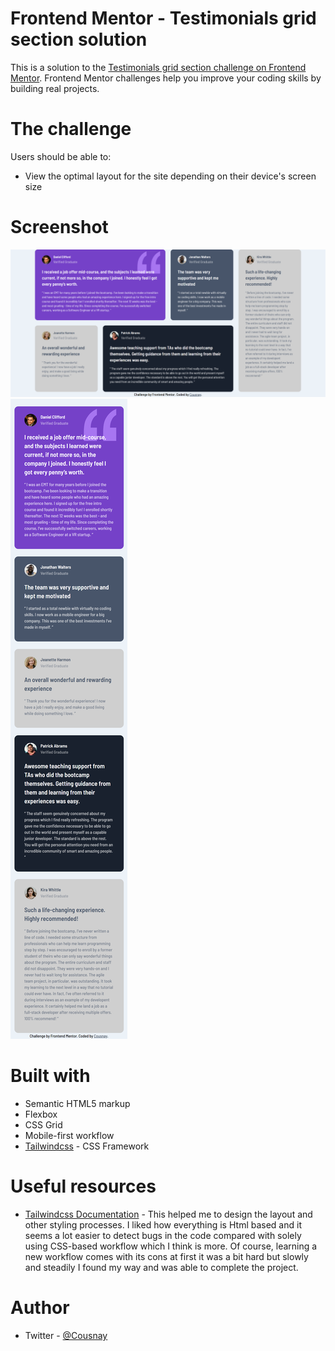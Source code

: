 # Frontend Mentor - Testimonials grid section solution

This is a solution to the [Testimonials grid section challenge on Frontend Mentor](https://www.frontendmentor.io/challenges/testimonials-grid-section-Nnw6J7Un7). Frontend Mentor challenges help you improve your coding skills by building real projects.

# The challenge

Users should be able to:

- View the optimal layout for the site depending on their device's screen size

# Screenshot

![image](previews/localhost_5500_dist_%20(1).png)
![image](previews/localhost_5500_dist_%20(2).png)

# Built with

- Semantic HTML5 markup
- Flexbox
- CSS Grid
- Mobile-first workflow
- [Tailwindcss](https://tailwindcss.com/) - CSS Framework

# Useful resources

- [Tailwindcss Documentation](https://tailwindcss.com/docs/installation) - This helped me to design the layout and other styling processes. I liked how everything is Html based and it seems a lot easier to detect bugs in the code compared with solely using CSS-based workflow which I think is more. Of course, learning a new workflow comes with its cons at first it was a bit hard but slowly and steadily I found my way and was able to complete the project.

# Author

- Twitter - [@Cousnay](https://twitter.com/Cousnay)
